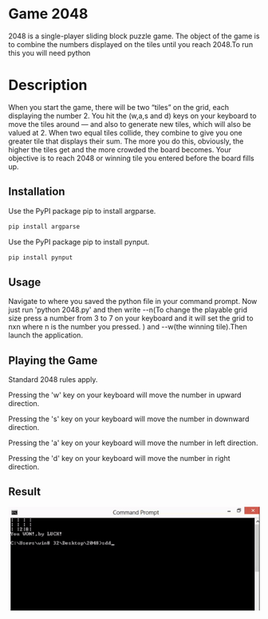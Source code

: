 # Game 2048

2048 is a single-player sliding block puzzle game.
The object of the game is to combine the numbers displayed on the tiles until you reach 2048.To run this you will need python

# Description

When you start the game, there will be two “tiles” on the grid, each displaying the number 2. You hit the (w,a,s and d) keys on your keyboard to move the tiles around — and also to generate new tiles, which will also be valued at 2. When two equal tiles collide, they combine to give you one greater tile that displays their sum. The more you do this, obviously, the higher the tiles get and the more crowded the board becomes. Your objective is to reach 2048 or winning tile you entered before the board fills up.

## Installation

Use the PyPI package pip to install argparse.

```bash
pip install argparse
```

Use the PyPI package pip to install pynput.

```bash
pip install pynput
```

## Usage

Navigate to where you saved the python file in your command prompt. Now just run 'python 2048.py' and then write --n(To change the playable grid size press a number from 3 to 7 on your keyboard and it will set the grid to nxn where n is the number you pressed.
) and --w(the winning tile).Then launch the application.

## Playing the Game
Standard 2048 rules apply.

Pressing the 'w' key on your keyboard will move the number in upward direction.

Pressing the 's' key on your keyboard will move the number in downward direction.

Pressing the 'a' key on your keyboard will move the number in left direction.

Pressing the 'd' key on your keyboard will move the number in right direction.


## Result 

![](game.gif)




